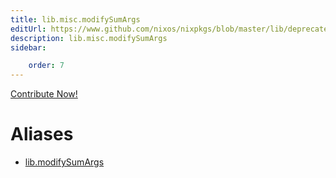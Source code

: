 ```yaml
---
title: lib.misc.modifySumArgs
editUrl: https://www.github.com/nixos/nixpkgs/blob/master/lib/deprecated.nix#L140C19
description: lib.misc.modifySumArgs
sidebar:

    order: 7
---
```


<a href="https://www.github.com/nixos/nixpkgs/blob/master/lib/deprecated.nix#L140C19">Contribute Now!</a>


# Aliases

- [lib.modifySumArgs](reference/lib/lib-modifySumArgs)


